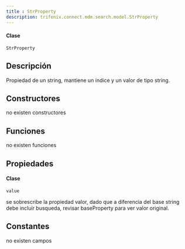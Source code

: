 ```yaml
---
title : StrProperty
description: trifenix.connect.mdm.search.model.StrProperty
---
```




<CodeBlock slots = 'heading, code' repeat = '1' languages = 'C#' />

#### Clase
```
StrProperty
```

## Descripción
Propiedad de un string,
mantiene un índice y un valor de tipo string.
## Constructores

no existen constructores


## Funciones

no existen funciones

## Propiedades


<CodeBlock slots = 'heading, code' repeat = '1' languages = 'C#' />

#### Clase
```
value
```


se sobrescribe la propiedad valor, dado que a diferencia del base
string debe incluír busqueda,
revisar baseProperty para ver valor original.
## Constantes
no existen campos

